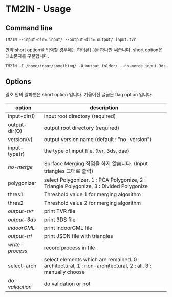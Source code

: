 # TM2IN - Usage

## Command line

```commandline
TM2IN --input-dir=.input/ --output-dir=.output/ input.tvr
```

만약 short option을 입력할 경우에는 하이픈(-)을 하나만 써줍니다. short option은 대소문자를 구분합니다.

```commandline
TM2IN -I /home/input/something/ -O output_folder/ --no-merge input.3ds 
```
## Options

괄호 안의 알파벳은 short option 입니다.
기울어진 글꼴은 flag option 입니다.

| option | description |
|----------|-------------------------|
| input-dir(I) | input root directory (required) |
| output-dir(O) | output root directory (required) |
| version(v) | output version name (default : "no-version") |
| input-type(r) | the type of input file. (tvr, 3ds, dae) |
| *no-merge* | Surface Merging 작업을 하지 않습니다. (Input triangles 그대로 출력) |
| polygonizer | select Polygonizer. 1 : PCA Polygonize, 2 : Triangle Polygonize, 3 : Divided Polygonize |
| thres1 | Threshold value 1 for merging algorithm |
| thres2 | Threshold value 2 for merging algorithm |
| *output-tvr* | print TVR file |
| *output-3ds* | print 3DS file |
| *indoorGML* | print IndoorGML file |
| *output-tri* | print JSON file with triangles |
| *write-process* | record process in file  |
| select-arch | select elements which are remained. 0 : architectural, 1 : non-architectural, 2 : all, 3 : manually choose |
| *do-validation* | do validation or not  |
